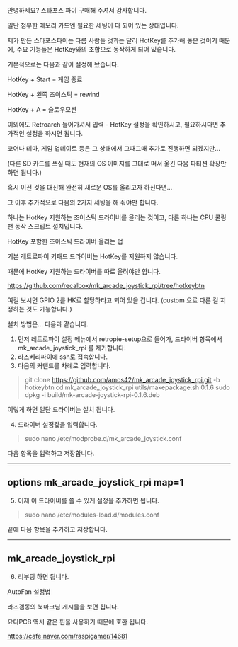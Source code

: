 
안녕하세요? 스타포스 파이 구매해 주셔서 감사합니다.



일단 첨부한 메모리 카드엔 필요한 세팅이 다 되어 있는 상태입니다.

제가 만든 스타포스파이는 다름 사람들 것과는 달리 HotKey를 추가해 놓은 것이기 때문에, 주요 기능들은 HotKey와의 조합으로 동작하게 되어 있습니다.

기본적으로는 다음과 같이 설정해 놨습니다.



HotKey + Start = 게임 종료

HotKey + 왼쪽 조이스틱 = rewind

HotKey + A = 슬로우모션



이외에도 Retroarch 들어가셔서 입력 - HotKey 설정을 확인하시고, 필요하시다면 추가적인 설정을 하시면 됩니다.



코어나 테마, 게임 업데이트 등은 그 상태에서 그때그때 추가로 진행하면 되겠지만...

(다른 SD 카드를 쓰실 때도 현재의 OS 이미지를 그대로 떠서 옮긴 다음 파티션 확장만 하면 됩니다.)

혹시 이전 것을 대신해 완전히 새로운 OS를 올리고자 하신다면... 

그 이후 추가적으로 다음의 2가지 세팅을 해 줘야만 합니다.



하나는 HotKey 지원하는 조이스틱 드라이버를 올리는 것이고, 다른 하나는 CPU 쿨링팬 동작 스크립트 설치입니다.





HotKey 포함한 조이스틱 드라이버 올리는 법



기본 레트로파이 키패드 드라이버는 HotKey를 지원하지 않습니다.

때문에 HotKey 지원하는 드라이버를 따로 올려야만 합니다.


https://github.com/recalbox/mk_arcade_joystick_rpi/tree/hotkeybtn

여길 보시면 GPIO 2를 HK로 할당하라고 되어 있을 겁니다. (custom 으로 다른 걸 지정하는 것도 가능합니다.)

설치 방법은... 다음과 같습니다.

1. 먼저 레트로파이 설정 메뉴에서 retropie-setup으로 들어가, 드라이버 항목에서 mk_arcade_joystick_rpi 를 제거합니다.
2. 라즈베리파이에 ssh로 접속합니다.
3. 다음의 커맨드를 차례로 입력합니다.

> git clone https://github.com/amos42/mk_arcade_joystick_rpi.git -b hotkeybtn
> cd mk_arcade_joystick_rpi
> utils/makepackage.sh 0.1.6
> sudo dpkg -i build/mk-arcade-joystick-rpi-0.1.6.deb

이렇게 하면 일단 드라이버는 설치 됩니다.

4. 드라이버 설정값을 입력합니다.

> sudo nano /etc/modprobe.d/mk_arcade_joystick.conf

다음 항목을 입력하고 저장합니다.

-------
options mk_arcade_joystick_rpi map=1
-------

5. 이제 이 드라이버를 쓸 수 있게 설정을 추가하면 됩니다.

> sudo nano /etc/modules-load.d/modules.conf

끝에 다음 항목을 추가하고 저장합니다.

----------
mk_arcade_joystick_rpi
----------

6. 리부팅 하면 됩니다.





AutoFan 설정법



라즈겜동의 북마크님 게시물을 보면 됩니다.

요다PCB 역시 같은 핀을 사용하기 때문에 호환 됩니다.



https://cafe.naver.com/raspigamer/14681



